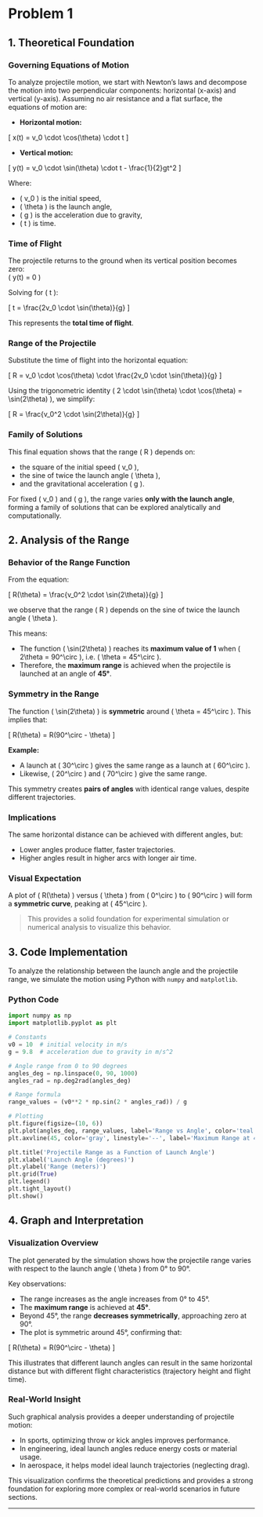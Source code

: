 # Problem 1

## 1. Theoretical Foundation

### Governing Equations of Motion

To analyze projectile motion, we start with Newton’s laws and decompose the motion into two perpendicular components: horizontal (x-axis) and vertical (y-axis). Assuming no air resistance and a flat surface, the equations of motion are:

- **Horizontal motion:**

\[
x(t) = v_0 \cdot \cos(\theta) \cdot t
\]

- **Vertical motion:**

\[
y(t) = v_0 \cdot \sin(\theta) \cdot t - \frac{1}{2}gt^2
\]

Where:  
- \( v_0 \) is the initial speed,  
- \( \theta \) is the launch angle,  
- \( g \) is the acceleration due to gravity,  
- \( t \) is time.  

### Time of Flight

The projectile returns to the ground when its vertical position becomes zero:  
\( y(t) = 0 \)

Solving for \( t \):

\[
t = \frac{2v_0 \cdot \sin(\theta)}{g}
\]

This represents the **total time of flight**.

### Range of the Projectile

Substitute the time of flight into the horizontal equation:

\[
R = v_0 \cdot \cos(\theta) \cdot \frac{2v_0 \cdot \sin(\theta)}{g}
\]

Using the trigonometric identity \( 2 \cdot \sin(\theta) \cdot \cos(\theta) = \sin(2\theta) \), we simplify:

\[
R = \frac{v_0^2 \cdot \sin(2\theta)}{g}
\]

### Family of Solutions

This final equation shows that the range \( R \) depends on:  
- the square of the initial speed \( v_0 \),  
- the sine of twice the launch angle \( \theta \),  
- and the gravitational acceleration \( g \).  

For fixed \( v_0 \) and \( g \), the range varies **only with the launch angle**, forming a family of solutions that can be explored analytically and computationally.

## 2. Analysis of the Range

### Behavior of the Range Function

From the equation:

\[
R(\theta) = \frac{v_0^2 \cdot \sin(2\theta)}{g}
\]

we observe that the range \( R \) depends on the sine of twice the launch angle \( \theta \). 

This means:  
- The function \( \sin(2\theta) \) reaches its **maximum value of 1** when \( 2\theta = 90^\circ \), i.e. \( \theta = 45^\circ \).  
- Therefore, the **maximum range** is achieved when the projectile is launched at an angle of **45°**.  

### Symmetry in the Range

The function \( \sin(2\theta) \) is **symmetric** around \( \theta = 45^\circ \). This implies that:

\[
R(\theta) = R(90^\circ - \theta)
\]

**Example:**  
- A launch at \( 30^\circ \) gives the same range as a launch at \( 60^\circ \).  
- Likewise, \( 20^\circ \) and \( 70^\circ \) give the same range.

This symmetry creates **pairs of angles** with identical range values, despite different trajectories.

### Implications
The same horizontal distance can be achieved with different angles, but:  
  - Lower angles produce flatter, faster trajectories.  
  - Higher angles result in higher arcs with longer air time.

### Visual Expectation

A plot of \( R(\theta) \) versus \( \theta \) from \( 0^\circ \) to \( 90^\circ \) will form a **symmetric curve**, peaking at \( 45^\circ \).

> This provides a solid foundation for experimental simulation or numerical analysis to visualize this behavior.

## 3. Code Implementation

To analyze the relationship between the launch angle and the projectile range, we simulate the motion using Python with `numpy` and `matplotlib`.

### Python Code

```python
import numpy as np
import matplotlib.pyplot as plt

# Constants
v0 = 10  # initial velocity in m/s
g = 9.8  # acceleration due to gravity in m/s^2

# Angle range from 0 to 90 degrees
angles_deg = np.linspace(0, 90, 1000)
angles_rad = np.deg2rad(angles_deg)

# Range formula
range_values = (v0**2 * np.sin(2 * angles_rad)) / g

# Plotting
plt.figure(figsize=(10, 6))
plt.plot(angles_deg, range_values, label='Range vs Angle', color='teal')
plt.axvline(45, color='gray', linestyle='--', label='Maximum Range at 45°')

plt.title('Projectile Range as a Function of Launch Angle')
plt.xlabel('Launch Angle (degrees)')
plt.ylabel('Range (meters)')
plt.grid(True)
plt.legend()
plt.tight_layout()
plt.show()
```

## 4. Graph and Interpretation

### Visualization Overview

The plot generated by the simulation shows how the projectile range varies with respect to the launch angle \( \theta \) from 0° to 90°.

Key observations:  
- The range increases as the angle increases from 0° to 45°.
- The **maximum range** is achieved at **45°**.
- Beyond 45°, the range **decreases symmetrically**, approaching zero at 90°.
- The plot is symmetric around 45°, confirming that:

\[
R(\theta) = R(90^\circ - \theta)
\]

This illustrates that different launch angles can result in the same horizontal distance but with different flight characteristics (trajectory height and flight time).

### Real-World Insight

Such graphical analysis provides a deeper understanding of projectile motion:  
- In sports, optimizing throw or kick angles improves performance.
- In engineering, ideal launch angles reduce energy costs or material usage.
- In aerospace, it helps model ideal launch trajectories (neglecting drag).

This visualization confirms the theoretical predictions and provides a strong foundation for exploring more complex or real-world scenarios in future sections.

---